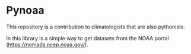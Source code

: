 # Pynoaa

This repository is a contribution to climatologists that are also pythonists.

In this library is a simple way to get datasets from the NOAA portal (https://nomads.ncep.noaa.gov/).


